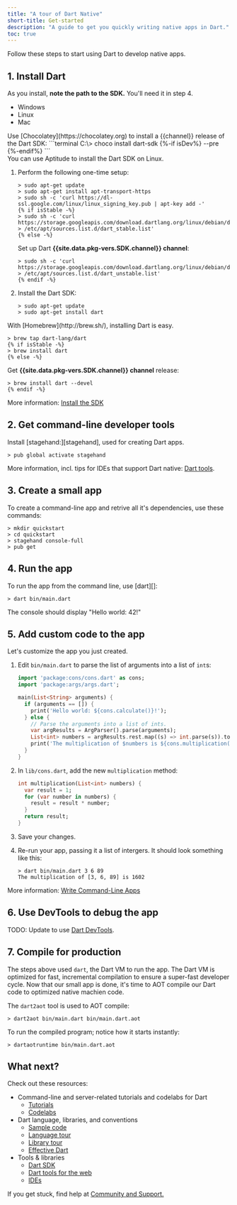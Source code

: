 ```yaml
---
title: "A tour of Dart Native"
short-title: Get-started
description: "A guide to get you quickly writing native apps in Dart."
toc: true
---
```


Follow these steps to start using Dart to develop native apps.

## 1. Install Dart

As you install, **note the path to the SDK.**
You'll need it in step 4.

<ul class="tabs__top-bar">
  <li class="tab-link current" data-tab="tab-sdk-install-windows">Windows</li>
  <li class="tab-link" data-tab="tab-sdk-install-linux">Linux</li>
  <li class="tab-link" data-tab="tab-sdk-install-mac">Mac</li>
</ul>

<div id="tab-sdk-install-windows" class="tabs__content current" markdown="1">
  Use [Chocolatey](https://chocolatey.org) to install a {{channel}} release of
  the Dart SDK:
  ```terminal
  C:\> choco install dart-sdk {%-if isDev%} --pre {%-endif%}
  ```
</div>

<div id="tab-sdk-install-linux" class="tabs__content" markdown="1">
  You can use Aptitude to install the Dart SDK on Linux.

   1. Perform the following one-time setup:
      ```terminal
      > sudo apt-get update
      > sudo apt-get install apt-transport-https
      > sudo sh -c 'curl https://dl-ssl.google.com/linux/linux_signing_key.pub | apt-key add -'
      {% if isStable -%}
      > sudo sh -c 'curl https://storage.googleapis.com/download.dartlang.org/linux/debian/dart_stable.list > /etc/apt/sources.list.d/dart_stable.list'
      {% else -%}
      ```
      Set up Dart **{{site.data.pkg-vers.SDK.channel}} channel**:
      ```terminal
      > sudo sh -c 'curl https://storage.googleapis.com/download.dartlang.org/linux/debian/dart_unstable.list > /etc/apt/sources.list.d/dart_unstable.list'
      {% endif -%}
      ```
   2. Install the Dart SDK:
      ```terminal
      > sudo apt-get update
      > sudo apt-get install dart
      ```
</div>

<div id="tab-sdk-install-mac" class="tabs__content" markdown="1">
  With [Homebrew](http://brew.sh/),
  installing Dart is easy.

  ```terminal
  > brew tap dart-lang/dart
  {% if isStable -%}
  > brew install dart
  {% else -%}
  ```
  Get **{{site.data.pkg-vers.SDK.channel}} channel** release:
  ```terminal
  > brew install dart --devel
  {% endif -%}
  ```
</div>

More information: [Install the SDK](/tools/sdk#install)


## 2. Get command-line developer tools

<i class="fas fa-terminal dark"></i> Install [stagehand:][stagehand], used for
creating Dart apps.

```terminal
> pub global activate stagehand
```

More information, incl. tips for IDEs that support Dart native: [Dart tools](/tools).

## 3. Create a small app

<i class="fas fa-terminal dark"></i>
To create a command-line app and retrive all it's dependencies, use these commands:

```terminal
> mkdir quickstart
> cd quickstart
> stagehand console-full
> pub get
```

## 4. Run the app

<i class="fas fa-terminal dark"></i>
To run the app from the command line, use [dart][]:

```terminal
> dart bin/main.dart
```

The console should display "Hello world: 42!"

## 5. Add custom code to the app

Let's customize the app you just created.

 1. Edit `bin/main.dart` to parse the list of arguments into a list of `int`s:

    ```dart
    import 'package:cons/cons.dart' as cons;
    import 'package:args/args.dart';

    main(List<String> arguments) {
      if (arguments == []) {
        print('Hello world: ${cons.calculate()}!');
      } else {
        // Parse the arguments into a list of ints.
        var argResults = ArgParser().parse(arguments);
        List<int> numbers = argResults.rest.map((s) => int.parse(s)).toList();
        print('The multiplication of $numbers is ${cons.multiplication(numbers)}');
      }
    }
    ```

 2. In `lib/cons.dart`, add the new `multiplication` method:

    ```dart
    int multiplication(List<int> numbers) {
      var result = 1;
      for (var number in numbers) {
        result = result * number;
      }
      return result;
    }
    ```

 3. Save your changes.

 4. Re-run your app, passing it a list of intergers. 
    It should look something like this:

    ```terminal
    > dart bin/main.dart 3 6 89
    The multiplication of [3, 6, 89] is 1602 
    ```

More information:
[Write Command-Line Apps](/tutorials/server/cmdline)

## 6. Use DevTools to debug the app

TODO: Update to use [Dart DevTools](https://flutter.github.io/devtools/).

## 7. Compile for production

The steps above used `dart`, the Dart VM to run the app. The Dart VM is
optimized for fast, incremental compilation to ensure a super-fast developer
cycle. Now that our small app is done, it's time to AOT compile our Dart code to
optimized native machien code.

The `dart2aot` tool is used to AOT compile:

```terminal
> dart2aot bin/main.dart bin/main.dart.aot
```

To run the compiled program; notice how it starts instantly:

```terminal
> dartaotruntime bin/main.dart.aot
```

## What next?

Check out these resources:

* Command-line and server-related tutorials and codelabs for Dart
  * [Tutorials](/tutorials)
  * [Codelabs](/codelabs)
* Dart language, libraries, and conventions
  * [Sample code]({{site.dartlang}}/samples)
  * [Language tour]({{site.dartlang}}/guides/language/language-tour)
  * [Library tour]({{site.dartlang}}/guides/libraries/library-tour)
  * [Effective Dart]({{site.dartlang}}/guides/language/effective-dart)
* Tools & libraries
  * [Dart SDK]({{site.dartlang}}/tools/sdk)
  * [Dart tools for the web](/tools)
  * [IDEs]({{site.dartlang}}/tools#ides-and-editors)

If you get stuck, find help at [Community and Support.](/community)
